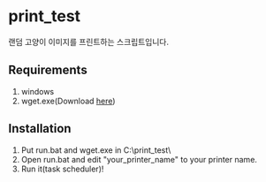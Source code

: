# print_test
랜덤 고양이 이미지를 프린트하는 스크립트입니다.

## Requirements
1. windows
2. wget.exe(Download [here](https://eternallybored.org/misc/wget/))

## Installation
1. Put run.bat and wget.exe in C:\print_test\
2. Open run.bat and edit "your_printer_name" to your printer name.
3. Run it(task scheduler)! 

